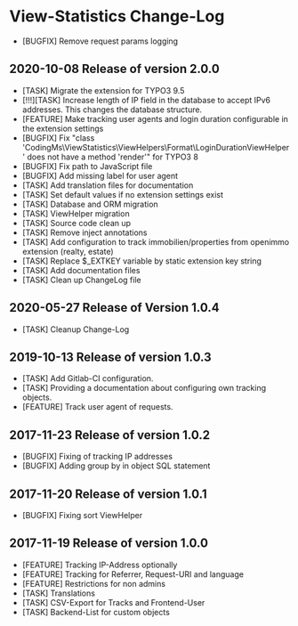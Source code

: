 # View-Statistics Change-Log

* [BUGFIX] Remove request params logging

## 2020-10-08  Release of version 2.0.0

*   [TASK] Migrate the extension for TYPO3 9.5
*   [!!!][TASK] Increase length of IP field in the database to accept IPv6 addresses. This changes the database structure.
*   [FEATURE] Make tracking user agents and login duration configurable in the extension settings
*   [BUGFIX] Fix "class 'CodingMs\ViewStatistics\ViewHelpers\Format\LoginDurationViewHelper' does not have a method 'render'" for TYPO3 8
*   [BUGFIX] Fix path to JavaScript file
*   [BUGFIX] Add missing label for user agent
*   [TASK] Add translation files for documentation
*   [TASK] Set default values if no extension settings exist
*   [TASK] Database and ORM migration
*   [TASK] ViewHelper migration
*   [TASK] Source code clean up
*   [TASK] Remove inject annotations
*   [TASK] Add configuration to track immobilien/properties from openimmo extension (realty, estate)
*   [TASK] Replace $_EXTKEY variable by static extension key string
*   [TASK] Add documentation files
*   [TASK] Clean up ChangeLog file



## 2020-05-27 Release of Version 1.0.4

*   [TASK] Cleanup Change-Log



## 2019-10-13  Release of version 1.0.3

*	[TASK] Add Gitlab-CI configuration.
*	[TASK] Providing a documentation about configuring own tracking objects.
*	[FEATURE] Track user agent of requests.



## 2017-11-23  Release of version 1.0.2

*	[BUGFIX] Fixing of tracking IP addresses
*	[BUGFIX] Adding group by in object SQL statement



## 2017-11-20  Release of version 1.0.1

*	[BUGFIX] Fixing sort ViewHelper



## 2017-11-19  Release of version 1.0.0

*	[FEATURE] Tracking IP-Address optionally
*	[FEATURE] Tracking for Referrer, Request-URI and language
*	[FEATURE] Restrictions for non admins
*	[TASK] Translations
*	[TASK] CSV-Export for Tracks and Frontend-User
*	[TASK] Backend-List for custom objects
